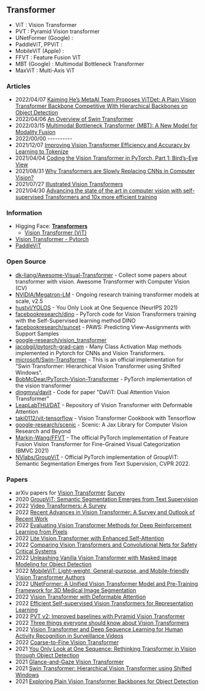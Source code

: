 ## Transformer

- ViT : Vision Transformer
- PVT : Pyramid Vision transformer
- UNetFormer (Google) :
- PaddleViT, PPViT : 
- MobileViT (Apple) : 
- FFVT : Feature Fusion ViT
- MBT (Google) : Multimodal Bottleneck Transformer
- MaxViT : Multi-Axis ViT


### Articles
- 2022/04/07 [Kaiming He’s MetaAI Team Proposes ViTDet: A Plain Vision Transformer Backbone Competitive With Hierarchical Backbones on Object Detection](https://syncedreview.com/2022/04/07/kaiming-hes-metaai-team-proposes-vitdet-a-plain-vision-transformer-backbone-competitive-with-hierarchical-backbones-on-object-detection/)
- 2022/04/06 [An Overview of Swin Transformer](https://www.section.io/engineering-education/an-overview-of-swin-transformer/)
- 2022/03/15 [Multimodal Bottleneck Transformer (MBT): A New Model for Modality Fusion](https://ai.googleblog.com/2022/03/multimodal-bottleneck-transformer-mbt.html)
- 2022/00/00 ----------
- 2021/12/07 [Improving Vision Transformer Efficiency and Accuracy by Learning to Tokenize](https://ai.googleblog.com/2021/12/improving-vision-transformer-efficiency.html)
- 2021/04/04 [Coding the Vision Transformer in PyTorch, Part 1: Bird’s-Eye View](https://medium.datadriveninvestor.com/coding-the-vision-transformer-in-pytorch-part-1-birds-eye-view-1c0a79d8732e)
- 2021/08/31 [Why Transformers are Slowly Replacing CNNs in Computer Vision?](https://becominghuman.ai/transformers-in-vision-e2e87b739feb)
- 2021/07/27 [Illustrated Vision Transformers](https://www.prabinnepal.com/2021/07/27/illustrated-vision-transformers.html)
- 2021/04/30 [Advancing the state of the art in computer vision with self-supervised Transformers and 10x more efficient training](https://ai.facebook.com/blog/dino-paws-computer-vision-with-self-supervised-transformers-and-10x-more-efficient-training/)


### Information
-  Higging Face: [**Transformers**](https://huggingface.co/docs/transformers/main/en/index)
    - [Vision Transformer (ViT)](https://huggingface.co/docs/transformers/main/en/model_doc/vit)
- [Vision Transformer - Pytorch](https://curatedpython.com/p/vision-transformer-lucidrains-vit-pytorch/index.html)
- [PaddleViT](https://www.opensourceagenda.com/projects/paddlevit)


### Open Source
- [dk-liang/Awesome-Visual-Transformer](https://github.com/dk-liang/Awesome-Visual-Transformer) - Collect some papers about transformer with vision. Awesome Transformer with Computer Vision (CV)
- [NVIDIA/Megatron-LM](https://github.com/NVIDIA/Megatron-LM) - Ongoing research training transformer models at scale, v2.5
- [hustvl/YOLOS](https://github.com/hustvl/YOLOS) - You Only Look at One Sequence (NeurIPS 2021)
- [facebookresearch/dino](https://github.com/facebookresearch/dino) - PyTorch code for Vision Transformers training with the Self-Supervised learning method DINO
- [facebookresearch/suncet](https://github.com/facebookresearch/suncet) - PAWS: Predicting View-Assignments with Support Samples
- [google-research/vision_transformer](https://github.com/google-research/vision_transformer)
- [jacobgil/pytorch-grad-cam](https://github.com/jacobgil/pytorch-grad-cam) - Many Class Activation Map methods implemented in Pytorch for CNNs and Vision Transformers.
- [microsoft/Swin-Transformer](https://github.com/microsoft/Swin-Transformer) - This is an official implementation for "Swin Transformer: Hierarchical Vision Transformer using Shifted Windows".
- [BobMcDear/PyTorch-Vision-Transformer](https://github.com/BobMcDear/PyTorch-Vision-Transformer) - PyTorch implementation of the vision transformer
- [dingmyu/davit](https://github.com/dingmyu/davit) - Code for paper "DaViT: Dual Attention Vision Transformer"
- [LeapLabTHU/DAT](https://github.com/LeapLabTHU/DAT) - Repository of Vision Transformer with Deformable Attention
- [taki0112/vit-tensorflow](https://github.com/taki0112/vit-tensorflow) - Vision Transformer Cookbook with Tensorflow
- [google-research/scenic](https://github.com/google-research/scenic) - Scenic: A Jax Library for Computer Vision Research and Beyond
- [Markin-Wang/FFVT](https://github.com/Markin-Wang/FFVT) - The official PyTorch implementation of Feature Fusion Vision Transformer for Fine-Grained Visual Categorization (BMVC 2021)
- [NVlabs/GroupViT](https://github.com/NVlabs/GroupViT) - Official PyTorch implementation of GroupViT: Semantic Segmentation Emerges from Text Supervision, CVPR 2022.



### Papers
- arXiv papers for [Vision Transformer](https://arxiv.org/search/?query=vision+transformer&searchtype=all&source=header) [Survey](https://arxiv.org/search/?query=vision+transformer+survey&searchtype=all&abstracts=show&order=-announced_date_first&size=50)
- 2020 [GroupViT: Semantic Segmentation Emerges from Text Supervision](https://arxiv.org/abs/2202.11094)
- 2022 [Video Transformers: A Survey](https://arxiv.org/abs/2201.05991)
- 2022 [Recent Advances in Vision Transformer: A Survey and Outlook of Recent Work](https://arxiv.org/abs/2203.01536)
- 2022 [Evaluating Vision Transformer Methods for Deep Reinforcement Learning from Pixels](https://arxiv.org/abs/2204.04905)
- 2022 [Lite Vision Transformer with Enhanced Self-Attention](https://arxiv.org/abs/2112.10809)
- 2022 [Comparing Vision Transformers and Convolutional Nets for Safety Critical Systems](http://ceur-ws.org/Vol-3087/paper_31.pdf)
- 2022 [Unleashing Vanilla Vision Transformer with Masked Image Modeling for Object Detection](https://paperswithcode.com/paper/unleashing-vanilla-vision-transformer-with)
- 2022 [MobileViT: Light-weight, General-purpose, and Mobile-friendly Vision Transformer Authors](https://machinelearning.apple.com/research/vision-transformer)
- 2022 [UNetFormer: A Unified Vision Transformer Model and Pre-Training Framework for 3D Medical Image Segmentation](https://arxiv.org/abs/2204.00631)
- 2022 [Vision Transformer with Deformable Attention](https://arxiv.org/abs/2201.00520)
- 2022 [Efficient Self-supervised Vision Transformers for Representation Learning](https://www.microsoft.com/en-us/research/publication/efficient-self-supervised-vision-transformers-for-representation-learning/)
- 2022 [PVT v2: Improved baselines with Pyramid Vision Transformer](https://link.springer.com/content/pdf/10.1007/s41095-022-0274-8.pdf)
- 2022 [Three things everyone should know about Vision Transformers](https://arxiv.org/pdf/2203.09795.pdf)
- 2022 [Vision Transformer and Deep Sequence Learning for Human Activity Recognition in Surveillance Videos](https://www.hindawi.com/journals/cin/2022/3454167/)
- 2022 [Coarse-to-Fine Vision Transformer](https://www.researchgate.net/publication/359106740_Coarse-to-Fine_Vision_Transformer)
- 2021 [You Only Look at One Sequence: Rethinking Transformer in Vision through Object Detection](https://www.arxiv-vanity.com/papers/2106.00666/)
- 2021 [Glance-and-Gaze Vision Transformer](https://papers.nips.cc/paper/2021/hash/6c524f9d5d7027454a783c841250ba71-Abstract.html)
- 2021 [Swin Transformer: Hierarchical Vision Transformer using Shifted Windows](https://arxiv.org/abs/2103.14030)
- 2021 [Exploring Plain Vision Transformer Backbones for Object Detection](https://arxiv.org/abs/2203.16527)

